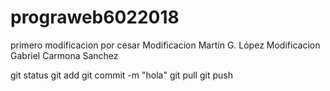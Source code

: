 ﻿# prograweb6022018
primero modificacion por cesar
Modificacion Martín G. López
Modificacion Gabriel Carmona Sanchez



git status
git add
git commit -m "hola"
git pull
git push